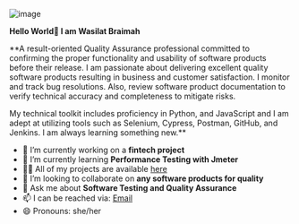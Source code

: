 ![image](https://github.com/Wasilat19/Wasilat19/assets/109593716/d5684ebf-2a1e-4164-9f87-ee095bb879eb)











**Hello World👋 I am Wasilat Braimah**

**A result-oriented Quality Assurance professional committed to confirming the proper functionality and usability of software products before their release. I am passionate about delivering excellent quality software products resulting in business and customer satisfaction. I monitor and track bug resolutions. Also, review software product documentation to verify technical accuracy and completeness to mitigate risks. 

My technical toolkit includes proficiency in Python, and JavaScript and I am adept at utilizing tools such as Selenium, Cypress, Postman, GitHub, and Jenkins. I am always learning something new.**

- 🔭 I’m currently working on a **fintech project**
- 🌱 I’m currently learning **Performance Testing with Jmeter**
- 👨‍💻 All of my projects are available [here](https://github.com/Wasilat19)
- 👯 I’m looking to collaborate on **any software products for quality**
- 💬 Ask me about **Software Testing and Quality Assurance**
- 📫 I can be reached via: [Email](braimahwasilat@gmail.com)
- 😄 Pronouns: she/her
